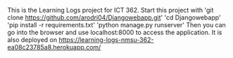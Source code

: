 This is the Learning Logs project for ICT 362.
Start this project with 
'git clone https://github.com/arodri04/Djangowebapp.git'
'cd Djangowebapp'
'pip install -r requirements.txt'
'python manage.py runserver'
Then you can go into the browser and use localhost:8000 to access the application.
It is also deployed on https://learning-logs-nmsu-362-ea08c23785a8.herokuapp.com/
